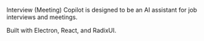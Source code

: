 Interview (Meeting) Copilot is designed to be an AI assistant for job interviews and meetings. 

Built with Electron, React, and RadixUI.
